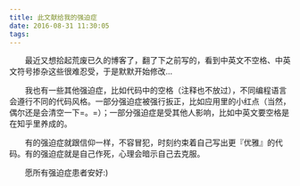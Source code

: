 ```yaml
---
title: 此文献给我的强迫症
date: 2016-08-31 11:30:05
tags:
---
```

　　最近又想拾起荒废已久的博客了，翻了下之前写的，看到中英文不空格、中英文符号掺杂这些很难忍受，于是默默开始修改...

　　我也有一些其他强迫症，比如代码中的空格（注释也不放过），不同编程语言会遵行不同的代码风格。一部分强迫症被强行扳正，比如应用里的小红点（当然，偶尔还是会清空一下=。=）；一部分强迫症是受其他人影响，比如中英文要空格是在知乎里养成的。

　　有的强迫症就跟信仰一样，不容冒犯，时刻约束着自己写出更『优雅』的代码。有的强迫症就是自己作死，心理会暗示自己去克服。

　　愿所有强迫症患者安好:)
